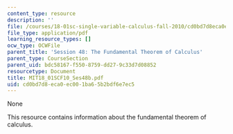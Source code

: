 ```yaml
---
content_type: resource
description: ''
file: /courses/18-01sc-single-variable-calculus-fall-2010/cd0bd7d8eca0ec001ba65b2bdf6e7ec5_MIT18_01SCF10_Ses48b.pdf
file_type: application/pdf
learning_resource_types: []
ocw_type: OCWFile
parent_title: 'Session 48: The Fundamental Theorem of Calculus'
parent_type: CourseSection
parent_uid: bdc58167-f550-8759-dd27-9c33d7d08852
resourcetype: Document
title: MIT18_01SCF10_Ses48b.pdf
uid: cd0bd7d8-eca0-ec00-1ba6-5b2bdf6e7ec5
---
```

None

This resource contains information about the fundamental theorem of calculus.